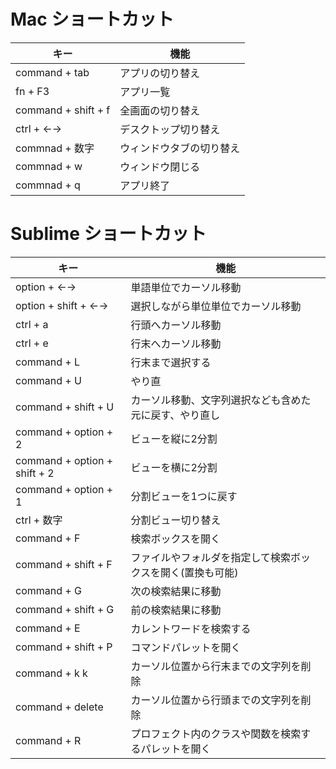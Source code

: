# Mac ショートカット
| キー| 機能 |
| -- | -- |
|command + tab	|アプリの切り替え|
|fn + F3	|アプリ一覧|
|command + shift + f	|全画面の切り替え|
|ctrl + ←→	|デスクトップ切り替え|
|commnad + 数字	|ウィンドウタブの切り替え|
|commnad + w	|ウィンドウ閉じる|
|commnad + q	|アプリ終了|

# Sublime ショートカット
| キー| 機能 |
| -- | -- |
|option + ←→	|単語単位でカーソル移動|
|option + shift + ←→	|選択しながら単位単位でカーソル移動|
|ctrl + a	|行頭へカーソル移動|
|ctrl + e	|行末へカーソル移動|
|command + L	|行末まで選択する|
|command + U	|やり直|
|command + shift + U	|カーソル移動、文字列選択なども含めた元に戻す、やり直し|
|command + option + 2 | ビューを縦に2分割|
|command + option + shift + 2	|ビューを横に2分割|
|command + option + 1	|分割ビューを1つに戻す|
|ctrl + 数字	|分割ビュー切り替え|
|command + F	|検索ボックスを開く|
|command + shift + F	|ファイルやフォルダを指定して検索ボックスを開く(置換も可能)|
|command + G	|次の検索結果に移動|
|command + shift + G	|前の検索結果に移動|
|command + E	|カレントワードを検索する|
|command + shift + P	|コマンドパレットを開く|
|command + k k	|カーソル位置から行末までの文字列を削除|
|command + delete	|カーソル位置から行頭までの文字列を削除|
|command + R	|プロフェクト内のクラスや関数を検索するパレットを開く|
